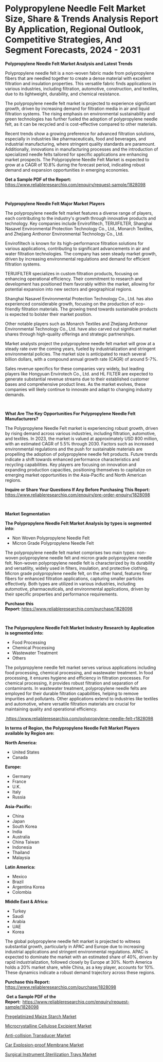 <p><h1>Polypropylene Needle Felt Market Size, Share & Trends Analysis Report By Application, Regional Outlook, Competitive Strategies, And Segment Forecasts, 2024 - 2031</h1></p><p><strong>Polypropylene Needle Felt Market Analysis and Latest Trends</strong></p>
<p><p>Polypropylene needle felt is a non-woven fabric made from polypropylene fibers that are needled together to create a dense material with excellent filtration and insulation properties. This versatile fabric finds applications in various industries, including filtration, automotive, construction, and textiles, due to its lightweight, durability, and chemical resistance.</p><p>The polypropylene needle felt market is projected to experience significant growth, driven by increasing demand for filtration media in air and liquid filtration systems. The rising emphasis on environmental sustainability and green technologies has further fueled the adoption of polypropylene needle felt, as it can be recycled and is cost-effective compared to other materials. </p><p>Recent trends show a growing preference for advanced filtration solutions, especially in industries like pharmaceuticals, food and beverages, and industrial manufacturing, where stringent quality standards are paramount. Additionally, innovations in manufacturing processes and the introduction of specialized needle felts tailored for specific applications are enhancing market prospects. The Polypropylene Needle Felt Market is expected to grow at a CAGR of 10.8% during the forecast period, indicating robust demand and expansion opportunities in emerging economies.</p></p>
<p><strong>Get a Sample PDF of the Report:&nbsp;</strong> <a href="https://www.reliableresearchiq.com/enquiry/request-sample/1828098?utm_campaign=1117&utm_medium=2&utm_source=Github&utm_content=ia&utm_term=10112024&utm_id=polypropylene-needle-felt">https://www.reliableresearchiq.com/enquiry/request-sample/1828098</a></p>
<p>&nbsp;</p>
<p><strong>Polypropylene Needle Felt Major Market Players</strong></p>
<p><p>The polypropylene needle felt market features a diverse range of players, each contributing to the industry's growth through innovative products and technology. Key companies include Envirofiltech, TERUIFILTER, Shanghai Nasavel Environmental Protection Technology Co., Ltd., Monarch Textiles, and Zhejiang Anthonor Environmental Technology Co., Ltd. </p><p>Envirofiltech is known for its high-performance filtration solutions for various applications, contributing to significant advancements in air and water filtration technologies. The company has seen steady market growth, driven by increasing environmental regulations and demand for efficient filtration systems.</p><p>TERUIFILTER specializes in custom filtration products, focusing on enhancing operational efficiency. Their commitment to research and development has positioned them favorably within the market, allowing for potential expansion into new sectors and geographical regions.</p><p>Shanghai Nasavel Environmental Protection Technology Co., Ltd. has also experienced considerable growth, focusing on the production of eco-friendly filtration materials. The growing trend towards sustainable products is expected to bolster their market position.</p><p>Other notable players such as Monarch Textiles and Zhejiang Anthonor Environmental Technology Co., Ltd. have also carved out significant market shares through high-quality offerings and strategic partnerships. </p><p>Market analysts project the polypropylene needle felt market will grow at a steady rate over the coming years, fueled by industrialization and stringent environmental policies. The market size is anticipated to reach several billion dollars, with a compound annual growth rate (CAGR) of around 5-7%.</p><p>Sales revenue specifics for these companies vary widely, but leading players like Hongyuan Envirotech Co., Ltd. and HL FILTER are expected to generate substantial revenue streams due to their established customer bases and comprehensive product lines. As the market evolves, these companies will likely continue to innovate and adapt to changing industry demands.</p></p>
<p>&nbsp;</p>
<p><strong>What Are The Key Opportunities For Polypropylene Needle Felt Manufacturers?</strong></p>
<p><p>The Polypropylene Needle Felt market is experiencing robust growth, driven by rising demand across various industries, including filtration, automotive, and textiles. In 2023, the market is valued at approximately USD 800 million, with an estimated CAGR of 5.5% through 2030. Factors such as increased environmental regulations and the push for sustainable materials are propelling the adoption of polypropylene needle felt products. Future trends indicate a shift towards enhanced performance characteristics and recycling capabilities. Key players are focusing on innovation and expanding production capacities, positioning themselves to capitalize on emerging market opportunities in the Asia-Pacific and North American regions.</p></p>
<p><strong>Inquire or Share Your Questions If Any Before Purchasing This Report:</strong> <a href="https://www.reliableresearchiq.com/enquiry/pre-order-enquiry/1828098?utm_campaign=1117&utm_medium=2&utm_source=Github&utm_content=ia&utm_term=10112024&utm_id=polypropylene-needle-felt">https://www.reliableresearchiq.com/enquiry/pre-order-enquiry/1828098</a></p>
<p>&nbsp;</p>
<p><strong>Market Segmentation</strong></p>
<p><strong>The Polypropylene Needle Felt Market Analysis by types is segmented into:</strong></p>
<p><ul><li>Non Woven Polypropylene Needle Felt</li><li>Micron Grade Polypropylene Needle Felt</li></ul></p>
<p><p>The polypropylene needle felt market comprises two main types: non-woven polypropylene needle felt and micron grade polypropylene needle felt. Non-woven polypropylene needle felt is characterized by its durability and versatility, widely used in filters, insulation, and protective clothing. Micron grade polypropylene needle felt, on the other hand, features finer fibers for enhanced filtration applications, capturing smaller particles effectively. Both types are utilized in various industries, including automotive, pharmaceuticals, and environmental applications, driven by their specific properties and performance requirements.</p></p>
<p><strong>Purchase this Report:&nbsp;</strong><a href="https://www.reliableresearchiq.com/purchase/1828098?utm_campaign=1117&utm_medium=2&utm_source=Github&utm_content=ia&utm_term=10112024&utm_id=polypropylene-needle-felt">https://www.reliableresearchiq.com/purchase/1828098</a></p>
<p>&nbsp;</p>
<p><strong>The Polypropylene Needle Felt Market Industry Research by Application is segmented into:</strong></p>
<p><ul><li>Food Processing</li><li>Chemical Processing</li><li>Wastewater Treatment</li><li>Others</li></ul></p>
<p><p>The polypropylene needle felt market serves various applications including food processing, chemical processing, and wastewater treatment. In food processing, it ensures hygiene and efficiency in filtration processes. For chemical processing, it provides robust filtration and separation of contaminants. In wastewater treatment, polypropylene needle felts are employed for their durable filtration capabilities, helping to remove impurities and pollutants. Other applications extend to industries like textiles and automotive, where versatile filtration materials are crucial for maintaining quality and operational efficiency.</p></p>
<p><a href="https://www.reliableresearchiq.com/polypropylene-needle-felt-r1828098?utm_campaign=1117&utm_medium=2&utm_source=Github&utm_content=ia&utm_term=10112024&utm_id=polypropylene-needle-felt">&nbsp;https://www.reliableresearchiq.com/polypropylene-needle-felt-r1828098</a></p>
<p><strong>In terms of Region, the Polypropylene Needle Felt Market Players available by Region are:</strong></p>
<p>
    <p> <strong> North America: </strong>
        <ul>
            <li>United States</li>
            <li>Canada</li>
        </ul>
        </p> 
    <p> <strong> Europe: </strong>
        <ul>
            <li>Germany</li>
            <li>France</li>
            <li>U.K.</li>
            <li>Italy</li>
            <li>Russia</li>
        </ul>
        </p> 
    <p> <strong> Asia-Pacific: </strong>
        <ul>
            <li>China</li>
            <li>Japan</li>
            <li>South Korea</li>
            <li>India</li>
            <li>Australia</li>
            <li>China Taiwan</li>
            <li>Indonesia</li>
            <li>Thailand</li>
            <li>Malaysia</li>
        </ul>
        </p> 
    <p> <strong> Latin America: </strong>
        <ul>
            <li>Mexico</li>
            <li>Brazil</li>
            <li>Argentina Korea</li>
            <li>Colombia</li>
        </ul>
        </p> 
    <p> <strong> Middle East & Africa: </strong>
        <ul>
            <li>Turkey</li>
            <li>Saudi</li>
            <li>Arabia</li>
            <li>UAE</li>
            <li>Korea</li>
        </ul>
    </p>
    </p>
<p><p>The global polypropylene needle felt market is projected to witness substantial growth, particularly in APAC and Europe due to increasing industrial applications and stringent environmental regulations. APAC is expected to dominate the market with an estimated share of 40%, driven by rapid industrialization, followed closely by Europe at 30%. North America holds a 20% market share, while China, as a key player, accounts for 10%. These dynamics indicate a robust demand trajectory across these regions.</p></p>
<p><strong>Purchase this Report: </strong><a href="https://www.reliableresearchiq.com/purchase/1828098?utm_campaign=1117&utm_medium=2&utm_source=Github&utm_content=ia&utm_term=10112024&utm_id=polypropylene-needle-felt">https://www.reliableresearchiq.com/purchase/1828098</a></p>
<p>&nbsp;<strong>Get a Sample PDF of the Report:&nbsp;&nbsp;</strong><a href="https://www.reliableresearchiq.com/enquiry/request-sample/1828098?utm_campaign=1117&utm_medium=2&utm_source=Github&utm_content=ia&utm_term=10112024&utm_id=polypropylene-needle-felt">https://www.reliableresearchiq.com/enquiry/request-sample/1828098</a></p>
<p><strong></strong></p>
<p><p><a href="https://github.com/b9uxfeyen/Market-Research-Report-List-1/blob/main/pregelatinized-maize-starch-market.md?utm_campaign=1117&utm_medium=2&utm_source=Github&utm_content=ia&utm_term=10112024&utm_id=polypropylene-needle-felt">Pregelatinized Maize Starch Market</a></p><p><a href="https://github.com/siennagx1ahafter/Market-Research-Report-List-1/blob/main/microcrystalline-cellulose-excipient-market.md?utm_campaign=1117&utm_medium=2&utm_source=Github&utm_content=ia&utm_term=10112024&utm_id=polypropylene-needle-felt">Microcrystalline Cellulose Excipient Market</a></p><p><a href="https://www.linkedin.com/pulse/deep-dive-anti-collision-transducer-market-itstrends-segmentation-hsbae?utm_campaign=1117&utm_medium=2&utm_source=Github&utm_content=ia&utm_term=10112024&utm_id=polypropylene-needle-felt">Anti-collision Transducer Market</a></p><p><a href="https://www.linkedin.com/pulse/car-explosion-proof-membrane-market-opportunities-emerging-wchze?utm_campaign=1117&utm_medium=2&utm_source=Github&utm_content=ia&utm_term=10112024&utm_id=polypropylene-needle-felt">Car Explosion-proof Membrane Market</a></p><p><a href="https://issuu.com/reportprime-2/docs/surgical-instrument-sterilization-t_0faf0ac4ac8d3c?utm_campaign=1117&utm_medium=2&utm_source=Github&utm_content=ia&utm_term=10112024&utm_id=polypropylene-needle-felt">Surgical Instrument Sterilization Trays Market</a></p></p>